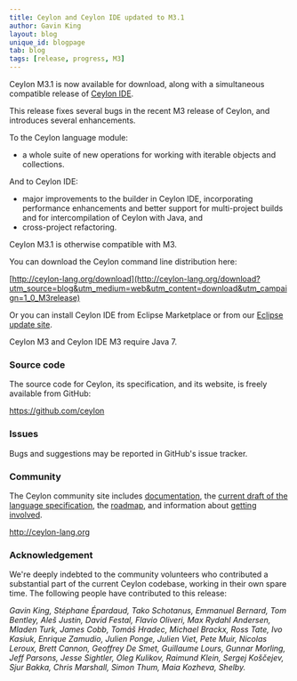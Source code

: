 ```yaml
---
title: Ceylon and Ceylon IDE updated to M3.1
author: Gavin King
layout: blog
unique_id: blogpage
tab: blog
tags: [release, progress, M3]
---
```


[M3]: /documentation/1.0/roadmap/?utm_source=blog&utm_medium=web&utm_content=roadmap_m3&utm_campaign=1_0_M3_1release#milestone_3_done
[Ceylon Herd]: http://modules.ceylon-lang.org?utm_source=blog&utm_medium=web&utm_content=ide&utm_campaign=1_0_M3_1release
[Ceylon IDE]: /documentation/1.0/ide?utm_source=blog&utm_medium=web&utm_content=ide&utm_campaign=1_0_M3_1release
[Eclipse update site]: /documentation/1.0/ide/install?utm_source=blog&utm_medium=web&utm_content=ide&utm_campaign=1_0_M3_1release

Ceylon M3.1 is now available for download, along with a simultaneous 
compatible release of [Ceylon IDE][].

This release fixes several bugs in the recent M3 release of Ceylon,
and introduces several enhancements.

To the Ceylon language module:

- a whole suite of new operations for working with iterable objects 
  and collections.

And to Ceylon IDE:

- major improvements to the builder in Ceylon IDE, incorporating
  performance enhancements and better support for multi-project
  builds and for intercompilation of Ceylon with Java, and
- cross-project refactoring.

Ceylon M3.1 is otherwise compatible with M3.

You can download the Ceylon command line distribution here:

[http://ceylon-lang.org/download](http://ceylon-lang.org/download?utm_source=blog&utm_medium=web&utm_content=download&utm_campaign=1_0_M3release)

Or you can install Ceylon IDE from Eclipse Marketplace or from our 
[Eclipse update site].

Ceylon M3 and Ceylon IDE M3 require Java 7.

### Source code

The source code for Ceylon, its specification, and its website, is 
freely available from GitHub:

<https://github.com/ceylon>

### Issues

Bugs and suggestions may be reported in GitHub's issue tracker.

### Community

The Ceylon community site includes 
[documentation](/documentation/1.0/?utm_source=blog&utm_medium=web&utm_content=documentation&utm_campaign=1_0_M3_1release), 
the [current draft of the language specification](/documentation/1.0/spec/?utm_source=blog&utm_medium=web&utm_content=introduction&utm_campaign=1_0_M3_1release), 
the [roadmap](/documentation/1.0/roadmap?utm_source=blog&utm_medium=web&utm_content=roadmap&utm_campaign=1_0_M3_1release),
and information about [getting involved](/code?utm_source=blog&utm_medium=web&utm_content=code&utm_campaign=1_0_M3_1release).

<http://ceylon-lang.org>

### Acknowledgement

We're deeply indebted to the community volunteers who contributed a 
substantial part of the current Ceylon codebase, working in their own 
spare time. The following people have contributed to this release:

*Gavin King, Stéphane Épardaud, Tako Schotanus, Emmanuel Bernard, 
Tom Bentley, Aleš Justin, David Festal, Flavio Oliveri, 
Max Rydahl Andersen, Mladen Turk, James Cobb, Tomáš Hradec, 
Michael Brackx, Ross Tate, Ivo Kasiuk, Enrique Zamudio,
Julien Ponge, Julien Viet, Pete Muir, Nicolas Leroux, Brett Cannon, 
Geoffrey De Smet, Guillaume Lours, Gunnar Morling, Jeff Parsons, 
Jesse Sightler, Oleg Kulikov, Raimund Klein, Sergej Koščejev, 
Sjur Bakka, Chris Marshall, Simon Thum, Maia Kozheva, Shelby.*
